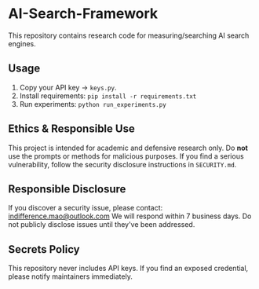# AI-Search-Framework
This repository contains research code for measuring/searching AI search engines.

## Usage
1. Copy your API key -> `keys.py`.
2. Install requirements: `pip install -r requirements.txt`
3. Run experiments: `python run_experiments.py`


## Ethics & Responsible Use
This project is intended for academic and defensive research only. Do **not** use the prompts or methods for malicious purposes. If you find a serious vulnerability, follow the security disclosure instructions in `SECURITY.md`.

## Responsible Disclosure
If you discover a security issue, please contact: indifference.mao@outlook.com
We will respond within 7 business days. Do not publicly disclose issues until they've been addressed.

## Secrets Policy
This repository never includes API keys. If you find an exposed credential, please notify maintainers immediately.


